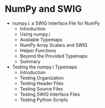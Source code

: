 # NumPy and SWIG

- numpy.i: a SWIG Interface File for NumPy
  - Introduction
  - Using numpy.i
  - Available Typemaps
  - NumPy Array Scalars and SWIG
  - Helper Functions
  - Beyond the Provided Typemaps
  - Summary
- Testing the numpy.i Typemaps
  - Introduction
  - Testing Organization
  - Testing Header Files
  - Testing Source Files
  - Testing SWIG Interface Files
  - Testing Python Scripts